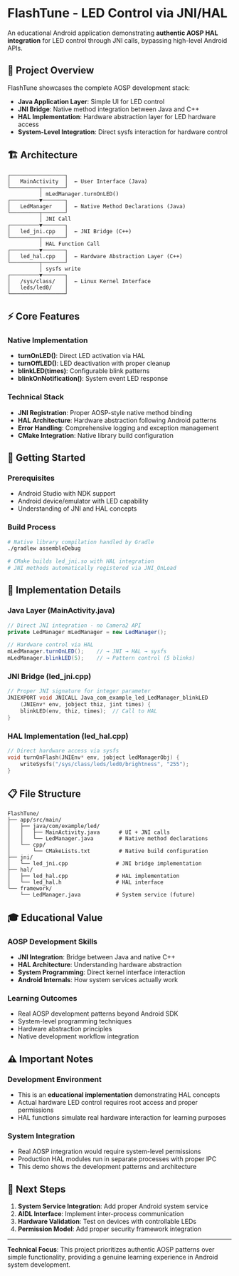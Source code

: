 # FlashTune - LED Control via JNI/HAL

An educational Android application demonstrating **authentic AOSP HAL integration** for LED control through JNI calls, bypassing high-level Android APIs.

## 🎯 Project Overview

FlashTune showcases the complete AOSP development stack:
- **Java Application Layer**: Simple UI for LED control
- **JNI Bridge**: Native method integration between Java and C++
- **HAL Implementation**: Hardware abstraction layer for LED hardware access
- **System-Level Integration**: Direct sysfs interaction for hardware control

## 🏗️ Architecture

```
┌─────────────────┐
│   MainActivity  │  ← User Interface (Java)
└─────────┬───────┘
          │ mLedManager.turnOnLED()
┌─────────▼───────┐
│   LedManager    │  ← Native Method Declarations (Java)
└─────────┬───────┘
          │ JNI Call
┌─────────▼───────┐
│   led_jni.cpp   │  ← JNI Bridge (C++)
└─────────┬───────┘
          │ HAL Function Call
┌─────────▼───────┐
│   led_hal.cpp   │  ← Hardware Abstraction Layer (C++)
└─────────┬───────┘
          │ sysfs write
┌─────────▼───────┐
│   /sys/class/   │  ← Linux Kernel Interface
│   leds/led0/    │
└─────────────────┘
```

## ⚡ Core Features

### Native Implementation
- **turnOnLED()**: Direct LED activation via HAL
- **turnOffLED()**: LED deactivation with proper cleanup
- **blinkLED(times)**: Configurable blink patterns
- **blinkOnNotification()**: System event LED response

### Technical Stack
- **JNI Registration**: Proper AOSP-style native method binding
- **HAL Architecture**: Hardware abstraction following Android patterns
- **Error Handling**: Comprehensive logging and exception management
- **CMake Integration**: Native library build configuration

## 🚀 Getting Started

### Prerequisites
- Android Studio with NDK support
- Android device/emulator with LED capability
- Understanding of JNI and HAL concepts

### Build Process
```bash
# Native library compilation handled by Gradle
./gradlew assembleDebug

# CMake builds led_jni.so with HAL integration
# JNI methods automatically registered via JNI_OnLoad
```

## 🔧 Implementation Details

### Java Layer (MainActivity.java)
```java
// Direct JNI integration - no Camera2 API
private LedManager mLedManager = new LedManager();

// Hardware control via HAL
mLedManager.turnOnLED();    // → JNI → HAL → sysfs
mLedManager.blinkLED(5);    // → Pattern control (5 blinks)
```

### JNI Bridge (led_jni.cpp)
```cpp
// Proper JNI signature for integer parameter
JNIEXPORT void JNICALL Java_com_example_led_LedManager_blinkLED
    (JNIEnv* env, jobject thiz, jint times) {
    blinkLED(env, thiz, times);  // Call to HAL
}
```

### HAL Implementation (led_hal.cpp)
```cpp
// Direct hardware access via sysfs
void turnOnFlash(JNIEnv* env, jobject ledManagerObj) {
    writeSysfs("/sys/class/leds/led0/brightness", "255");
}
```

## 📋 File Structure

```
FlashTune/
├── app/src/main/
│   ├── java/com/example/led/
│   │   ├── MainActivity.java      # UI + JNI calls
│   │   └── LedManager.java        # Native method declarations
│   └── cpp/
│       └── CMakeLists.txt         # Native build configuration
├── jni/
│   └── led_jni.cpp               # JNI bridge implementation
├── hal/
│   ├── led_hal.cpp               # HAL implementation
│   └── led_hal.h                 # HAL interface
└── framework/
    └── LedManager.java           # System service (future)
```

## 🎓 Educational Value

### AOSP Development Skills
- **JNI Integration**: Bridge between Java and native C++
- **HAL Architecture**: Understanding hardware abstraction
- **System Programming**: Direct kernel interface interaction
- **Android Internals**: How system services actually work

### Learning Outcomes
- Real AOSP development patterns beyond Android SDK
- System-level programming techniques
- Hardware abstraction principles
- Native development workflow integration

## ⚠️ Important Notes

### Development Environment
- This is an **educational implementation** demonstrating HAL concepts
- Actual hardware LED control requires root access and proper permissions
- HAL functions simulate real hardware interaction for learning purposes

### System Integration
- Real AOSP integration would require system-level permissions
- Production HAL modules run in separate processes with proper IPC
- This demo shows the development patterns and architecture

## 🔮 Next Steps

1. **System Service Integration**: Add proper Android system service
2. **AIDL Interface**: Implement inter-process communication
3. **Hardware Validation**: Test on devices with controllable LEDs
4. **Permission Model**: Add proper security framework integration

---

**Technical Focus**: This project prioritizes authentic AOSP patterns over simple functionality, providing a genuine learning experience in Android system development.
